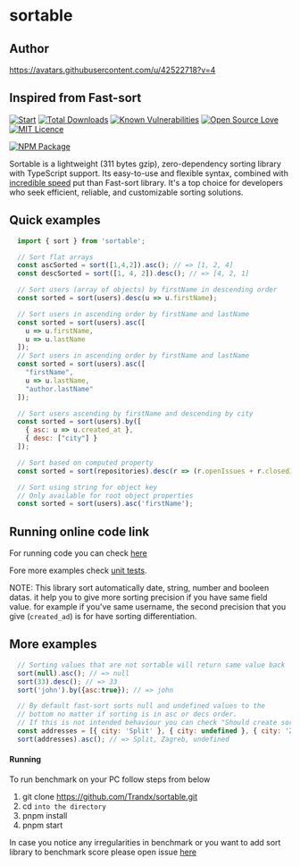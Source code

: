 # sortable
## Author
  https://avatars.githubusercontent.com/u/42522718?v=4
## Inspired from Fast-sort
[![Start](https://img.shields.io/github/stars/snovakovic/sortable?style=flat-square)](https://github.com/snovakovic/sortable/stargazers)
[![Total Downloads](https://img.shields.io/npm/dt/sortable.svg)](https://www.npmjs.com/package/sortable)
[![Known Vulnerabilities](https://snyk.io/test/github/snovakovic/sortable/badge.svg)](https://snyk.io/test/github/snovakovic/sortable)
[![Open Source Love](https://badges.frapsoft.com/os/v1/open-source.svg?v=103)](https://opensource.org/)
[![MIT Licence](https://badges.frapsoft.com/os/mit/mit.svg?v=103)](https://opensource.org/licenses/mit-license.php)

[![NPM Package](https://nodei.co/npm/sortable.png)](https://www.npmjs.com/package/sortable)

Sortable is a lightweight (311 bytes gzip), zero-dependency sorting library with TypeScript support.
Its easy-to-use and flexible syntax, combined with [incredible speed](#benchmark) put than Fast-sort library. It's a top choice for developers who seek efficient, reliable, and customizable sorting solutions.

## Quick examples

```javascript
  import { sort } from 'sortable';

  // Sort flat arrays
  const ascSorted = sort([1,4,2]).asc(); // => [1, 2, 4]
  const descSorted = sort([1, 4, 2]).desc(); // => [4, 2, 1]

  // Sort users (array of objects) by firstName in descending order
  const sorted = sort(users).desc(u => u.firstName);

  // Sort users in ascending order by firstName and lastName
  const sorted = sort(users).asc([
    u => u.firstName,
    u => u.lastName
  ]);
  // Sort users in ascending order by firstName and lastName
  const sorted = sort(users).asc([
    "firstName",
    u => u.lastName,
    "author.lastName"
  ]);

  // Sort users ascending by firstName and descending by city
  const sorted = sort(users).by([
    { asc: u => u.created_at },
    { desc: ["city"] }
  ]);

  // Sort based on computed property
  const sorted = sort(repositories).desc(r => (r.openIssues + r.closedIssues));

  // Sort using string for object key
  // Only available for root object properties
  const sorted = sort(users).asc('firstName');
```
## Running online code link 
For running code you can check [here](https://playcode.io/1532489)

Fore more examples check [unit tests](https://github.com/Trandx/sortable/blob/production/test/sortable.spec.ts).



NOTE: This library sort automatically date, string, number and booleen datas. it help you to give more sorting precision if you have same field value. for example if you've same username, the second precision that you give (```created_ad```) is for have sorting differentiation.


## More examples

```javascript
  // Sorting values that are not sortable will return same value back
  sort(null).asc(); // => null
  sort(33).desc(); // => 33
  sort('john').by({asc:true}); // => john

  // By default fast-sort sorts null and undefined values to the
  // bottom no matter if sorting is in asc or decs order.
  // If this is not intended behaviour you can check "Should create sort instance that sorts nil value to the top in desc order" test on how to override
  const addresses = [{ city: 'Split' }, { city: undefined }, { city: 'Zagreb'}];
  sort(addresses).asc(); // => Split, Zagreb, undefined
```

#### Running

To run benchmark on your PC follow steps from below

1) git clone https://github.com/Trandx/sortable.git 
2) cd ``into the directory ``
3) pnpm install
4) pnpm start

In case you notice any irregularities in benchmark or you want to add sort library to benchmark score
please open issue [here](https://github.com/Trandx/sortable)

